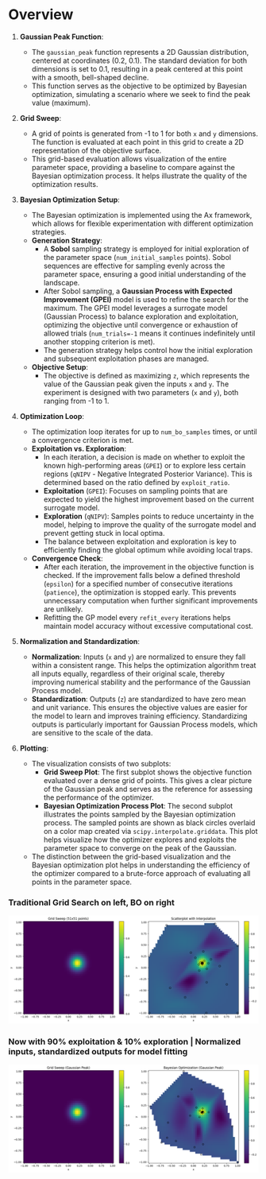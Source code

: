 # Overview

1. **Gaussian Peak Function**:
   - The `gaussian_peak` function represents a 2D Gaussian distribution, centered at coordinates (0.2, 0.1). The standard deviation for both dimensions is set to 0.1, resulting in a peak centered at this point with a smooth, bell-shaped decline.
   - This function serves as the objective to be optimized by Bayesian optimization, simulating a scenario where we seek to find the peak value (maximum).

2. **Grid Sweep**:
   - A grid of points is generated from -1 to 1 for both `x` and `y` dimensions. The function is evaluated at each point in this grid to create a 2D representation of the objective surface.
   - This grid-based evaluation allows visualization of the entire parameter space, providing a baseline to compare against the Bayesian optimization process. It helps illustrate the quality of the optimization results.

3. **Bayesian Optimization Setup**:
   - The Bayesian optimization is implemented using the Ax framework, which allows for flexible experimentation with different optimization strategies.
   - **Generation Strategy**:
     - A **Sobol** sampling strategy is employed for initial exploration of the parameter space (`num_initial_samples` points). Sobol sequences are effective for sampling evenly across the parameter space, ensuring a good initial understanding of the landscape.
     - After Sobol sampling, a **Gaussian Process with Expected Improvement (GPEI)** model is used to refine the search for the maximum. The GPEI model leverages a surrogate model (Gaussian Process) to balance exploration and exploitation, optimizing the objective until convergence or exhaustion of allowed trials (`num_trials=-1` means it continues indefinitely until another stopping criterion is met).
     - The generation strategy helps control how the initial exploration and subsequent exploitation phases are managed.
   - **Objective Setup**:
     - The objective is defined as maximizing `z`, which represents the value of the Gaussian peak given the inputs `x` and `y`. The experiment is designed with two parameters (`x` and `y`), both ranging from -1 to 1.

4. **Optimization Loop**:
   - The optimization loop iterates for up to `num_bo_samples` times, or until a convergence criterion is met.
   - **Exploitation vs. Exploration**:
     - In each iteration, a decision is made on whether to exploit the known high-performing areas (`GPEI`) or to explore less certain regions (`qNIPV` - Negative Integrated Posterior Variance). This is determined based on the ratio defined by `exploit_ratio`.
     - **Exploitation** (`GPEI`): Focuses on sampling points that are expected to yield the highest improvement based on the current surrogate model.
     - **Exploration** (`qNIPV`): Samples points to reduce uncertainty in the model, helping to improve the quality of the surrogate model and prevent getting stuck in local optima.
     - The balance between exploitation and exploration is key to efficiently finding the global optimum while avoiding local traps.
   - **Convergence Check**:
     - After each iteration, the improvement in the objective function is checked. If the improvement falls below a defined threshold (`epsilon`) for a specified number of consecutive iterations (`patience`), the optimization is stopped early. This prevents unnecessary computation when further significant improvements are unlikely.
     - Refitting the GP model every `refit_every` iterations helps maintain model accuracy without excessive computational cost.

5. **Normalization and Standardization**:
   - **Normalization**: Inputs (`x` and `y`) are normalized to ensure they fall within a consistent range. This helps the optimization algorithm treat all inputs equally, regardless of their original scale, thereby improving numerical stability and the performance of the Gaussian Process model.
   - **Standardization**: Outputs (`z`) are standardized to have zero mean and unit variance. This ensures the objective values are easier for the model to learn and improves training efficiency. Standardizing outputs is particularly important for Gaussian Process models, which are sensitive to the scale of the data.

6. **Plotting**:
   - The visualization consists of two subplots:
     - **Grid Sweep Plot**: The first subplot shows the objective function evaluated over a dense grid of points. This gives a clear picture of the Gaussian peak and serves as the reference for assessing the performance of the optimizer.
     - **Bayesian Optimization Process Plot**: The second subplot illustrates the points sampled by the Bayesian optimization process. The sampled points are shown as black circles overlaid on a color map created via `scipy.interpolate.griddata`. This plot helps visualize how the optimizer explores and exploits the parameter space to converge on the peak of the Gaussian.
   - The distinction between the grid-based visualization and the Bayesian optimization plot helps in understanding the efficiency of the optimizer compared to a brute-force approach of evaluating all points in the parameter space.

### Traditional Grid Search on left, BO on right

![top view](figures/output_1.png)

### Now with 90% exploitation & 10% exploration | Normalized inputs, standardized outputs for model fitting

![top view](figures/output_2.png)

